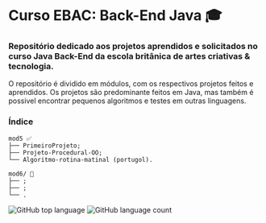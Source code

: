 # Curso EBAC: Back-End Java 🎓

### Repositório dedicado aos projetos aprendidos e solicitados no curso Java Back-End da escola britânica de artes criativas & tecnologia.

O repositório é dividido em módulos, com os respectivos projetos feitos e aprendidos. Os projetos são predominante feitos em Java, mas também é possivel encontrar pequenos algoritmos e testes em outras linguagens.


### Índice 

````
mod5 ✅ 
├── PrimeiroProjeto;
├── Projeto-Procedural-OO;
└── Algoritmo-rotina-matinal (portugol).

mod6/ 🚧
├── ;
├── ;
└── .

````

![GitHub top language](https://img.shields.io/github/languages/top/fabioperettig/tarefas-ebac-Fabio-Peretti)
![GitHub language count](https://img.shields.io/github/languages/count/fabioperettig/tarefas-ebac-Fabio-Peretti)